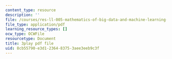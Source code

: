 ```yaml
---
content_type: resource
description: ''
file: /courses/res-ll-005-mathematics-of-big-data-and-machine-learning-january-iap-2020/8cb55790e3d1236483753aee3eeb9c3f_hMUpevQzNzY.pdf
file_type: application/pdf
learning_resource_types: []
ocw_type: OCWFile
resourcetype: Document
title: 3play pdf file
uid: 8cb55790-e3d1-2364-8375-3aee3eeb9c3f
---
```


